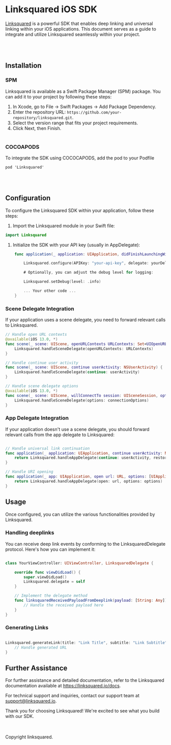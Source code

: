 # Linksquared iOS SDK

[Linksquared](https://linksquared.io) is a powerful SDK that enables deep linking and universal linking within your iOS applications. This document serves as a guide to integrate and utilize Linksquared seamlessly within your project.

<br />
<br />

## Installation

### SPM

Linksquared is available as a Swift Package Manager (SPM) package. You can add it to your project by following these steps:

1. In Xcode, go to File -> Swift Packages -> Add Package Dependency.
2. Enter the repository URL: `https://github.com/your-repository/linksquared.git`.
3. Select the version range that fits your project requirements.
4. Click Next, then Finish.
   <br />
   <br />

### COCOAPODS

To integrate the SDK using COCOCAPODS, add the pod to your Podfile

```
pod 'Linksquared'
```

<br />
<br />

## Configuration

To configure the Linksquared SDK within your application, follow these steps:

1. Import the Linksquared module in your Swift file:

```swift
import Linksquared
```

1. Initialize the SDK with your API key (usually in AppDelegate):

```swift
    func application(_ application: UIApplication, didFinishLaunchingWithOptions launchOptions: [UIApplication.LaunchOptionsKey: Any]?) {

        Linksquared.configure(APIKey: "your-api-key", delegate: yourDelegate)

        # Optionally, you can adjust the debug level for logging:

        Linksquared.setDebug(level: .info)

        ... Your other code ...
    }
```

### Scene Delegate Integration

If your application uses a scene delegate, you need to forward relevant calls to Linksquared.

```swift
// Handle open URL contexts
@available(iOS 13.0, *)
func scene(_ scene: UIScene, openURLContexts URLContexts: Set<UIOpenURLContext>) {
    Linksquared.handleSceneDelegate(openURLContexts: URLContexts)
}

// Handle continue user activity
func scene(_ scene: UIScene, continue userActivity: NSUserActivity) {
    Linksquared.handleSceneDelegate(continue: userActivity)
}

// Handle scene delegate options
@available(iOS 13.0, *)
func scene(_ scene: UIScene, willConnectTo session: UISceneSession, options connectionOptions: UIScene.ConnectionOptions) {
    Linksquared.handleSceneDelegate(options: connectionOptions)
}

```

### App Delegate Integration

If your application doesn't use a scene delegate, you should forward relevant calls from the app delegate to Linksquared:

```swift

// Handle universal link continuation
func application(_ application: UIApplication, continue userActivity: NSUserActivity, restorationHandler: @escaping ([UIUserActivityRestoring]?) -> Void) -> Bool {
    return Linksquared.handleAppDelegate(continue: userActivity, restorationHandler: restorationHandler)
}

// Handle URI opening
func application(_ app: UIApplication, open url: URL, options: [UIApplication.OpenURLOptionsKey : Any] = [:]) -> Bool {
    return Linksquared.handleAppDelegate(open: url, options: options)
}

```

## Usage

Once configured, you can utilize the various functionalities provided by Linksquared.

### Handling deeplinks

You can receive deep link events by conforming to the LinksquaredDelegate protocol. Here's how you can implement it:

```swift

class YourViewController: UIViewController, LinksquaredDelegate {

    override func viewDidLoad() {
        super.viewDidLoad()
        Linksquared.delegate = self
    }

    // Implement the delegate method
    func linksquaredReceivedPayloadFromDeeplink(payload: [String: Any]) {
        // Handle the received payload here
    }
}

```

### Generating Links

```swift

Linksquared.generateLink(title: "Link Title", subtitle: "Link Subtitle", imageURL: "imageURL", data: ["key": "value"]) { url in
    // Handle generated URL
}

```

## Further Assistance

For further assistance and detailed documentation, refer to the Linksquared documentation available at https://linksquared.io/docs.

For technical support and inquiries, contact our support team at [support@linksquared.io](mailto:support@linksquared.io).

Thank you for choosing Linksquared! We're excited to see what you build with our SDK.

<br />
<br />
Copyright linksquared.
